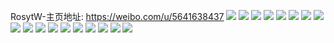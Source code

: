 RosytW-主页地址: https://weibo.com/u/5641638437 
![](https://wx4.sinaimg.cn/mw2000/0069NJSlly1h94xxvrt9tj30n01dswjh.jpg) 
![](https://wx4.sinaimg.cn/mw2000/0069NJSlly1h8s38zz2vwj30tw139wqy.jpg) 
![](https://wx4.sinaimg.cn/mw2000/0069NJSlly1h8s38f0rpjj31be0zkgog.jpg) 
![](https://wx4.sinaimg.cn/mw2000/0069NJSlly1h8s38h4lbpj31sc2dsb0e.jpg) 
![](https://wx4.sinaimg.cn/mw2000/0069NJSlly1h8s38g6ea3j31sc2dse81.jpg) 
![](https://wx4.sinaimg.cn/mw2000/0069NJSlly1h8s38d694rj32c0340hdu.jpg) 
![](https://wx4.sinaimg.cn/mw2000/0069NJSlly1h8s389ty26j32801o0npd.jpg) 
![](https://wx4.sinaimg.cn/mw2000/0069NJSlly1h8k5kq7g9hj335s23u4qs.jpg) 
![](https://wx4.sinaimg.cn/mw2000/0069NJSlly1h8k5kn0oavj335s23ux6q.jpg) 
![](https://wx4.sinaimg.cn/mw2000/0069NJSlly1h8k5kelhcqj323u35shdu.jpg) 
![](https://wx4.sinaimg.cn/mw2000/0069NJSlly1h8k5kgxycej335s24bx6q.jpg) 
![](https://wx4.sinaimg.cn/mw2000/0069NJSlly1h8k5krt4xlj31sc2dsb2a.jpg) 
![](https://wx4.sinaimg.cn/mw2000/0069NJSlly1h8k5ksaxe4j31sc2ds1kx.jpg) 
![](https://wx4.sinaimg.cn/mw2000/0069NJSlly1h8k5kjaakaj335s23u1l0.jpg) 
![](https://wx4.sinaimg.cn/mw2000/0069NJSlly1h8k5klmbwyj335s23t1kz.jpg) 
![](https://wx4.sinaimg.cn/mw2000/0069NJSlly1h8k5kqno3ij30nm0fq0uy.jpg) 
![](https://wx4.sinaimg.cn/mw2000/0069NJSlly1h7n9j76t20j32c03404qr.jpg) 
![](https://wx4.sinaimg.cn/mw2000/0069NJSlly1h7n9jbipb8j31ds0n0nil.jpg) 
